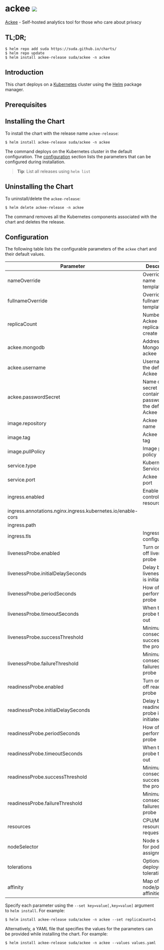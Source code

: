 # ackee [![](https://img.shields.io/static/v1.svg?label=Deploy%20on&message=DigitalOcean&color=blue)](https://www.digitalocean.com/products/kubernetes/?refcode=fef9487dad1e&utm_campaign=Referral_Invite&utm_medium=Referral_Program&utm_source=CopyPaste)

[Ackee](https://ackee.electerious.com/) - Self-hosted analytics tool for those who care about privacy

## TL;DR;

```console
$ helm repo add suda https://suda.github.io/charts/
$ helm repo update
$ helm install ackee-release suda/ackee -n ackee
```

## Introduction

This chart deploys  on a [Kubernetes](http://kubernetes.io) cluster using the [Helm](https://helm.sh) package manager.

## Prerequisites


## Installing the Chart

To install the chart with the release name `ackee-release`:

```console
$ helm install ackee-release suda/ackee -n ackee
```

The command deploys  on the Kubernetes cluster in the default configuration. The [configuration](#configuration) section lists the parameters that can be configured during installation.

> **Tip**: List all releases using `helm list`

## Uninstalling the Chart

To uninstall/delete the `ackee-release`:

```console
$ helm delete ackee-release -n ackee
```

The command removes all the Kubernetes components associated with the chart and deletes the release.

## Configuration

The following table lists the configurable parameters of the `ackee` chart and their default values.

|                          Parameter                          |                              Description                              |            Default            |
|-------------------------------------------------------------|-----------------------------------------------------------------------|-------------------------------|
| nameOverride                                                | Overrides name template                                               | `""`                          |
| fullnameOverride                                            | Overrides fullname template                                           | `""`                          |
| replicaCount                                                | Number of Ackee replicas to create                                    | `1`                           |
| ackee.mongodb                                               | Address to MongoDB for ackee                                          | `mongodb://mongo:27017/ackee` |
| ackee.username                                              | Username for the default Ackee user                                   | `ackee`                       |
| ackee.passwordSecret                                        | Name of the secret containing the password for the default Ackee user | `ackee-password`              |
| image.repository                                            | Ackee Image name                                                      | `electerious/ackee`           |
| image.tag                                                   | Ackee Image tag                                                       | `2.4.1`                       |
| image.pullPolicy                                            | Image pull policy                                                     | `IfNotPresent`                |
| service.type                                                | Kubernetes Service type                                               | `ClusterIP`                   |
| service.port                                                | Ackee service port                                                    | `80`                          |
| ingress.enabled                                             | Enable ingress controller resource                                    | `false`                       |
| ingress.annotations.nginx.ingress.kubernetes.io/enable-cors |                                                                       | `"true"`                      |
| ingress.path                                                |                                                                       | `/`                           |
| ingress.tls                                                 | Ingress TLS configuration                                             | `[]`                          |
| livenessProbe.enabled                                       | Turn on and off liveness probe                                        | `true`                        |
| livenessProbe.initialDelaySeconds                           | Delay before liveness probe is initiated                              | `10`                          |
| livenessProbe.periodSeconds                                 | How often to perform the probe                                        | `60`                          |
| livenessProbe.timeoutSeconds                                | When the probe times out                                              | `2`                           |
| livenessProbe.successThreshold                              | Minimum consecutive successes for the probe                           | `1`                           |
| livenessProbe.failureThreshold                              | Minimum consecutive failures for the probe                            | `3`                           |
| readinessProbe.enabled                                      | Turn on and off readiness probe                                       | `true`                        |
| readinessProbe.initialDelaySeconds                          | Delay before readiness probe is initiated                             | `10`                          |
| readinessProbe.periodSeconds                                | How often to perform the probe                                        | `60`                          |
| readinessProbe.timeoutSeconds                               | When the probe times out                                              | `2`                           |
| readinessProbe.successThreshold                             | Minimum consecutive successes for the probe                           | `1`                           |
| readinessProbe.failureThreshold                             | Minimum consecutive failures for the probe                            | `3`                           |
| resources                                                   | CPU/Memory resource requests/limits                                   | `{}`                          |
| nodeSelector                                                | Node selector for pod assignment                                      | `{}`                          |
| tolerations                                                 | Optional deployment tolerations                                       | `[]`                          |
| affinity                                                    | Map of node/pod affinities                                            | `{}`                          |


Specify each parameter using the `--set key=value[,key=value]` argument to `helm install`. For example:

```console
$ helm install ackee-release suda/ackee -n ackee --set replicaCount=1
```

Alternatively, a YAML file that specifies the values for the parameters can be provided while
installing the chart. For example:

```console
$ helm install ackee-release suda/ackee -n ackee --values values.yaml
```
